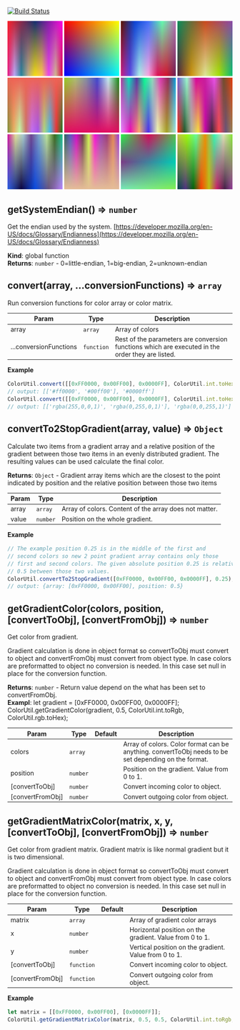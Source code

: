 [![Build Status](https://travis-ci.org/jakoivis/ColorUtil.svg?branch=master)](https://travis-ci.org/jakoivis/ColorUtil)

![Preview](/example/githubimage.jpg)

<a name="getSystemEndian"></a>

## getSystemEndian() ⇒ <code>number</code>
Get the endian used by the system.
[https://developer.mozilla.org/en-US/docs/Glossary/Endianness](https://developer.mozilla.org/en-US/docs/Glossary/Endianness)

**Kind**: global function  
**Returns**: <code>number</code> - 0=little-endian, 1=big-endian, 2=unknown-endian  
<a name="convert"></a>

## convert(array, ...conversionFunctions) ⇒ <code>array</code>
Run conversion functions for color array or color matrix. 

| Param | Type | Description |
| --- | --- | --- |
| array | <code>array</code> | Array of colors |
| ...conversionFunctions | <code>function</code> | Rest of the parameters are conversion functions                                                  which are executed in the order they are listed. |

**Example**  
```js
ColorUtil.convert([[0xFF0000, 0x00FF00], 0x0000FF], ColorUtil.int.toHex);
// output: [['#ff0000', '#00ff00'], '#0000ff']
ColorUtil.convert([[0xFF0000, 0x00FF00], 0x0000FF], ColorUtil.int.toHex, ColorUtil.hex.toRgba);
// output: [['rgba(255,0,0,1)', 'rgba(0,255,0,1)'], 'rgba(0,0,255,1)']
```
<a name="convertTo2StopGradient"></a>

## convertTo2StopGradient(array, value) ⇒ <code>Object</code>
Calculate two items from a gradient array and a relative position of
the gradient between those two items in an evenly distributed
gradient. The resulting values can be used calculate the final color.
 
**Returns**: <code>Object</code> - Gradient array items which are the closest to the
                          point indicated by position and the relative position
                          between those two items  

| Param | Type | Description |
| --- | --- | --- |
| array | <code>array</code> | Array of colors. Content of the array does not matter. |
| value | <code>number</code> | Position on the whole gradient. |

**Example**  
```js
// The example position 0.25 is in the middle of the first and
// second colors so new 2 point gradient array contains only those
// first and second colors. The given absolute position 0.25 is relatively
// 0.5 between those two values.
ColorUtil.convertTo2StopGradient([0xFF0000, 0x00FF00, 0x0000FF], 0.25);
// output: {array: [0xFF0000, 0x00FF00], position: 0.5}
```
<a name="getGradientColor"></a>

## getGradientColor(colors, position, [convertToObj], [convertFromObj]) ⇒ <code>number</code>
Get color from gradient.

Gradient calculation is done in object format so convertToObj must convert
to object and convertFromObj must convert from object type. In case colors
are preformatted to object no conversion is needed. In this case set null in
place for the conversion function.

**Returns**: <code>number</code> - Return value depend on the what has been set to convertFromObj.  
**Exampl**: let gradient = [0xFF0000, 0x00FF00, 0x0000FF];
ColorUtil.getGradientColor(gradient, 0.5, ColorUtil.int.toRgb, ColorUtil.rgb.toHex);  

| Param | Type | Default | Description |
| --- | --- | --- | --- |
| colors | <code>array</code> |  | Array of colors. Color format can be anything.                                  convertToObj needs to be set depending on the format. |
| position | <code>number</code> |  | Position on the gradient. Value from 0 to 1. |
| [convertToObj] | <code>number</code> | <code></code> | Convert incoming color to object. |
| [convertFromObj] | <code>number</code> | <code></code> | Convert outgoing color from object. |

<a name="getGradientMatrixColor"></a>

## getGradientMatrixColor(matrix, x, y, [convertToObj], [convertFromObj]) ⇒ <code>number</code>
Get color from gradient matrix. Gradient matrix is like normal gradient
but it is two dimensional.

Gradient calculation is done in object format so convertToObj must convert
to object and convertFromObj must convert from object type. In case colors
are preformatted to object no conversion is needed. In this case set null in
place for the conversion function.

| Param | Type | Default | Description |
| --- | --- | --- | --- |
| matrix | <code>array</code> |  | Array of gradient color arrays |
| x | <code>number</code> |  | Horizontal position on the gradient. Value from 0 to 1. |
| y | <code>number</code> |  | Vertical position on the gradient. Value from 0 to 1. |
| [convertToObj] | <code>function</code> | <code></code> | Convert incoming color to object. |
| [convertFromObj] | <code>function</code> | <code></code> | Convert outgoing color from object. |

**Example**  
```js
let matrix = [[0xFF0000, 0x00FF00], [0x0000FF]];
ColorUtil.getGradientMatrixColor(matrix, 0.5, 0.5, ColorUtil.int.toRgb, ColorUtil.rgb.toHex);
```
